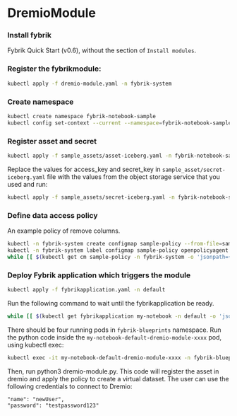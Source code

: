 # DremioModule

### Install fybrik
Fybrik Quick Start (v0.6), without the section of `Install modules`.

### Register the fybrikmodule:
```bash
kubectl apply -f dremio-module.yaml -n fybrik-system
```

### Create namespace
```bash
kubectl create namespace fybrik-notebook-sample
kubectl config set-context --current --namespace=fybrik-notebook-sample
```

### Register asset and secret
```bash
kubectl apply -f sample_assets/asset-iceberg.yaml -n fybrik-notebook-sample
```
Replace the values for access_key and secret_key in `sample_asset/secret-iceberg.yaml` file with the values from the object storage service that you used and run:
```bash
kubectl apply -f sample_assets/secret-iceberg.yaml -n fybrik-notebook-sample
```

### Define data access policy
An example policy of remove columns.
```bash
kubectl -n fybrik-system create configmap sample-policy --from-file=sample_assets/sample-policy.rego
kubectl -n fybrik-system label configmap sample-policy openpolicyagent.org/policy=rego
while [[ $(kubectl get cm sample-policy -n fybrik-system -o 'jsonpath={.metadata.annotations.openpolicyagent\.org/policy-status}') != '{"status":"ok"}' ]]; do echo "waiting for policy to be applied" && sleep 5; done
```

### Deploy Fybrik application which triggers the module
```bash
kubectl apply -f fybrikapplication.yaml -n default
```
Run the following command to wait until the fybrikapplication be ready.
```bash
while [[ $(kubectl get fybrikapplication my-notebook -n default -o 'jsonpath={.status.ready}') != "true" ]]; do echo "waiting for FybrikApplication" && sleep 5; done
```
There should be four running pods in `fybrik-blueprints` namespace.
Run the python code inside the `my-notebook-default-dremio-module-xxxx` pod, using kubectl exec:
```bash
kubectl exec -it my-notebook-default-dremio-module-xxxx -n fybrik-blueprints -- /bin/bash
```
Then, run python3 dremio-module.py. This code will register the asset in dremio and apply the policy to create a virtual dataset. The user can use the following credentials to connect to Dremio:

    "name": "newUser", 
    "password": "testpassword123"


